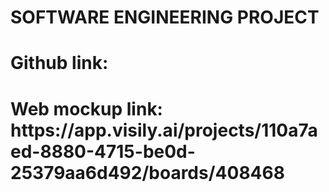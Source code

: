 # SOFTWARE ENGINEERING PROJECT
<h1>Github link: </h1>

<h1>Web mockup link: https://app.visily.ai/projects/110a7aed-8880-4715-be0d-25379aa6d492/boards/408468</h1>
